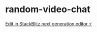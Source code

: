 # random-video-chat

[Edit in StackBlitz next generation editor ⚡️](https://stackblitz.com/~/github.com/couscoudet/random-video-chat)